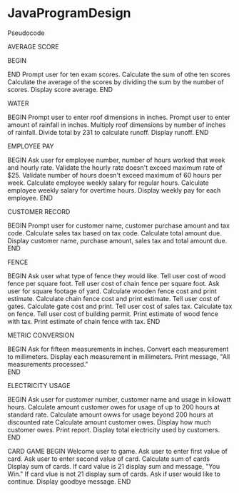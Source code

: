 # JavaProgramDesign

Pseudocode









AVERAGE SCORE

BEGIN

END
Prompt user for ten exam scores.
Calculate the sum of othe ten scores
Calculate the average of the scores by dividing the sum by the number of scores.
Display score average.
END

WATER

BEGIN
Prompt user to enter roof dimensions in inches.
Prompt user to enter amount of rainfall in inches.
Multiply roof dimensions by number of inches of rainfall.
Divide total by 231 to calculate runoff.
Display runoff. 
END


EMPLOYEE PAY

BEGIN
Ask user for employee number, number of hours worked that week and hourly rate.
Validate the hourly rate doesn't exceed maximum rate of $25.
Validate number of hours doesn't exceed maximum of 60 hours per week.
Calculate employee weekly salary for regular hours.
Calculate employee weekly salary for overtime hours. 
Display weekly pay for each employee. 
END


CUSTOMER RECORD

BEGIN
Prompt user for customer name, customer purchase amount and tax code.
Calculate sales tax based on tax code. 
Calculate total amount due.
Display customer name, purchase amount, sales tax and total amount due. 
END

FENCE

BEGIN
Ask user what type of fence they would like.
Tell user cost of wood fence per square foot.
Tell user cost of chain fence per square foot.
Ask user for square footage of yard. 
Calculate wooden fence cost and print estimate.
Calculate chain fence cost and print estimate.
Tell user cost of gates.
Calculate gate cost and print.
Tell user cost of sales tax.
Calculate tax on fence.
Tell user cost of building permit. 
Print estimate of wood fence with tax.
Print estimate of chain fence with tax.
END 
  
METRIC CONVERSION

BEGIN
Ask for fifteen measurements in inches.
Convert each measurement to millimeters.
Display each measurement in millimeters.
Print message, "All measurements processed."  
END
  
ELECTRICITY USAGE
  
BEGIN
Ask user for customer number, customer name and usage in kilowatt hours.
Calculate amount customer owes for usage of up to 200 hours at standard rate.
Calculate amount owws for usage beyond 200 hours at discounted rate
Calculate amount customer owes.
Display how much customer owes.
Print report.
Display total electricity used by customers. 
END
 
CARD GAME
BEGIN
Welcome user to game.
Ask user to enter first value of card.
Ask user to enter second value of card.
Calculate sum of cards
Display sum of cards.
If card value is 21 display sum and message, "You Win."
If card vlue is not 21 display sum of cards.
Ask if user would like to continue. 
Display goodbye message.
END 
 
